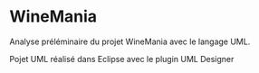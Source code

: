 # WineMania
Analyse préléminaire du projet WineMania avec le langage UML.

Pojet UML réalisé dans Eclipse avec le plugin UML Designer
